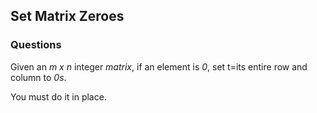 ## Set Matrix Zeroes

### Questions 

Given an *m x n* integer *matrix*, if an element is *0*, set t=its entire row and column to *0s*.

You must do it in place.
